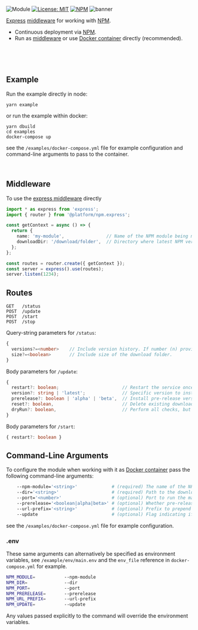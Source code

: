![Module](https://img.shields.io/badge/%40platform-npm.express-%23EA4E7E.svg)
[![License: MIT](https://img.shields.io/badge/license-MIT-blue.svg)](https://opensource.org/licenses/MIT)
[![NPM](https://img.shields.io/npm/v/@platform/npm.express.svg?colorB=blue&style=flat)](https://www.npmjs.com/package/@platform/npm.express)
![banner](https://user-images.githubusercontent.com/185555/56625096-bd12e780-668f-11e9-935e-58bea6081f51.png)

[Express](https://expressjs.com) [middleware](https://expressjs.com/en/guide/using-middleware.html) for working with [NPM](http://npmjs.com).

- Continuous deployment via [NPM](http://npmjs.com).
- Run as [middleware](https://expressjs.com/en/guide/using-middleware.html) or use [Docker container](https://www.docker.com) directly (recommended).

<p>&nbsp;<p>

<p>&nbsp;<p>

## Example

Run the example directly in node:

    yarn example

or run the example within docker:

    yarn dbuild
    cd examples
    docker-compose up

see the `/examples/docker-compose.yml` file for example configuration and command-line arguments to pass to the container.

<p>&nbsp;<p>

## Middleware

To use the [express middleware](https://expressjs.com/en/guide/using-middleware.html) directly

```typescript
import * as express from 'express';
import { router } from '@platform/npm.express';

const getContext = async () => {
  return {
    name: 'my-module',                // Name of the NPM module being managed.
    downloadDir: '/download/folder',  // Directory where latest NPM version is downloaded to.
  };
};

const routes = router.create({ getContext });
const server = express().use(routes);
server.listen(1234);
```

## Routes

    GET   /status
    POST  /update
    POST  /start
    POST  /stop

Query-string parameters for `/status`:
```typescript
{
  versions?=<number>    // Include version history. If number (n) provided returns only the latest (n) versions.
  size?=<boolean>       // Include size of the download folder.
}
```


Body parameters for `/update`:
```typescript
{ 
  restart?: boolean;                        // Restart the service once updated (default: true)
  version?: string | 'latest';              // Specific version to install (default: 'latest')
  prerelease?: boolean | 'alpha' | 'beta',  // Install pre-release version, eg 1.2.0-beta.0 (default: false)
  reset?: boolean,                          // Delete existing download before installing (default: false)
  dryRun?: boolean,                         // Perform all checks, but don't actually change anything.
}
```

Body parameters for `/start`:
```typescript
{ restart?: boolean }
```


## Command-Line Arguments

To configure the module when working with it as [Docker container](https://www.docker.com) pass the following command-line arguments:

```bash
    --npm-module='<string>'             # (required) The name of the NPM module being managed.
    --dir='<string>'                    # (required) Path to the download directory.
    --port='<number>'                   # (optional) Port to run the management server on.
    --prerelease='<boolean|alpha|beta>' # (optional) Whether pre-release versions should be used (default:false).
    --url-prefix='<string>'             # (optional) Prefix to prepend URL's with, eg /foo => GET /foo/status
    --update                            # (optional) Flag indicating if update performed at startup (default:false).
```

see the `/examples/docker-compose.yml` file for example configuration.


### .env
These same arguments can alternatively be specified as environment variables, see `/example/env/main.env` and the `env_file` reference in `docker-compose.yml` for example.

```bash
NPM_MODULE=           --npm-module
NPM_DIR=              --dir
NPM_PORT=             --port
NPM_PRERELEASE=       --prerelease
NPM_URL_PREFIX=       --url-prefix
NPM_UPDATE=           --update
```

Any values passed explicitly to the command will override the environment variables.



